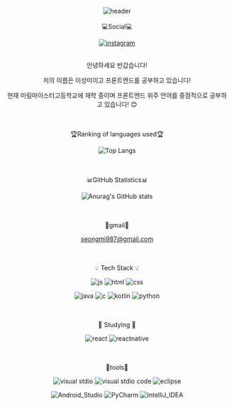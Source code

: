 <!--
**lseongmi/lseongmi** is a ✨ _special_ ✨ repository because its `README.md` (this file) appears on your GitHub profile.

Here are some ideas to get you started:

- 🔭 I’m currently working on ...
- 🌱 I’m currently learning ...
- 👯 I’m looking to collaborate on ...
- 🤔 I’m looking for help with ...
- 💬 Ask me about ...
- 📫 How to reach me: ...
- 😄 Pronouns: ...
- ⚡ Fun fact: ...
-->
<div align="center">

![header](https://capsule-render.vercel.app/api?type=waving&color=FFFFE0&height=300&section=header&text=welcome!&fontSize=50&fontColor=fffsc=leeseongmi's%20Github%20Profile&descSize=20&descAlign=70)
<br><br>
💻Social💻

<a href = "https://www.instagram.com/seongmi2387/">![instagram](https://img.shields.io/badge/Instagram-E4405F?style=for-the-badge&logo=instagram&logoColor=white)</a>
<br><br>

<p>안녕하세요 반갑습니다!</p>
<p>저의 이름은 이성미이고 프론트엔드를 공부하고 있습니다!</p>
<p>현재 미림마이스터고등학교에 재학 중이며 프론트엔드 위주 언어를 중점적으로 공부하고 있습니다! 😊</p>


<br><br>
🏆Ranking of languages ​​used🏆

![Top Langs](https://github-readme-stats.vercel.app/api/top-langs/?username=lseongmi&size_weight=0.5&count_weight=0.5)

<br><br>
📊GitHub Statistics📊

![Anurag's GitHub stats](https://github-readme-stats.vercel.app/api?username=lseongmi&show_icons=true&theme=tokyonight)




<br><br>
📩gmail📩

seongmi987@gmail.com


<br><br>
💡 Tech Stack 💡

![js](https://img.shields.io/badge/JavaScript-F7DF1E?style=for-the-badge&logo=JavaScript&logoColor=white) ![html](https://img.shields.io/badge/HTML5-E34F26?style=for-the-badge&logo=html5&logoColor=white) ![css](https://img.shields.io/badge/CSS3-1572B6?style=for-the-badge&logo=css3&logoColor=white) 

![java](https://img.shields.io/badge/Java-ED8B00?style=for-the-badge&logo=openjdk&logoColor=white) ![c](https://img.shields.io/badge/C-00599C?style=for-the-badge&logo=c&logoColor=white) ![kotlin](https://img.shields.io/badge/Kotlin-0095D5?&style=for-the-badge&logo=kotlin&logoColor=white) ![python](https://img.shields.io/badge/Python-3776AB?style=for-the-badge&logo=python&logoColor=white)


<br><br>
📕 Studying 📕

![react](https://img.shields.io/badge/React-20232A?style=for-the-badge&logo=react&logoColor=61DAFB)
![reactnative](https://img.shields.io/badge/React_Native-20232A?style=for-the-badge&logo=react&logoColor=61DAFB)


<br><br>
🔧tools🔧

![visual stdio](https://img.shields.io/badge/Visual_Studio-5C2D91?style=for-the-badge&logo=visual%20studio&logoColor=white) ![visual stdio code](https://img.shields.io/badge/Visual_Studio_Code-0078D4?style=for-the-badge&logo=visual%20studio%20code&logoColor=white) ![eclipse](https://img.shields.io/badge/Eclipse-2C2255?style=for-the-badge&logo=eclipse&logoColor=white) 

![Android_Studio](https://img.shields.io/badge/Android_Studio-3DDC84?style=for-the-badge&logo=android-studio&logoColor=white) ![PyCharm](https://img.shields.io/badge/PyCharm-000000.svg?&style=for-the-badge&logo=PyCharm&logoColor=white) ![IntelliJ_IDEA](https://img.shields.io/badge/IntelliJ_IDEA-000000.svg?style=for-the-badge&logo=intellij-idea&logoColor=white)

</div>

